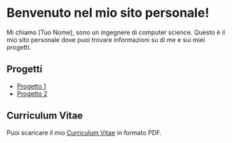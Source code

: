 # Benvenuto nel mio sito personale!

Mi chiamo [Tuo Nome], sono un ingegnere di computer science. Questo è il mio sito personale dove puoi trovare informazioni su di me e sui miei progetti.

## Progetti

- [Progetto 1](link_al_progetto_1)
- [Progetto 2](link_al_progetto_2)

## Curriculum Vitae

Puoi scaricare il mio [Curriculum Vitae](link_al_curriculum) in formato PDF.
